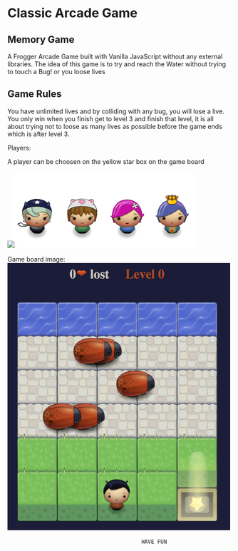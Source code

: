 # Classic Arcade Game

## Memory Game

A Frogger Arcade Game built with Vanilla JavaScript without any external libraries. The idea of this game is to try and reach  the Water without trying to  touch a Bug! or you loose lives


## Game Rules
You have unlimited lives and by colliding with any bug, you will lose a live. 
You only win when you finish get to level 3 and finish that level, it is all about trying not to loose as many lives as possible before the game ends which is after level 3.

Players:

A player can be choosen on the yellow star box on the game board

<img src="images/images/char-boy.png"  /><img src="images/char-horn-girl.png"  /><img src="images/char-cat-girl.png"  /><img src="images/char-pink-girl.png" /><img src="images/char-princess-girl.png"  />

Game board image:
<img src="images/arcade-game-board.png" width="500px" height="600px" />






                                              HAVE FUN
